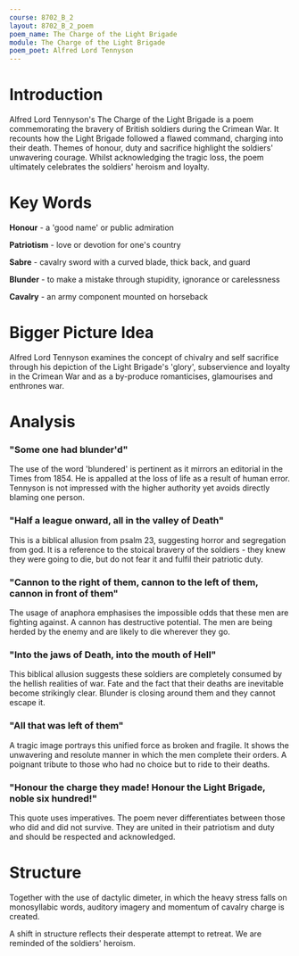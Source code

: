 ```yaml
---
course: 8702_B_2
layout: 8702_B_2_poem
poem_name: The Charge of the Light Brigade
module: The Charge of the Light Brigade
poem_poet: Alfred Lord Tennyson
---
```


# Introduction

Alfred Lord Tennyson's The Charge of the Light Brigade is a poem commemorating the bravery of British soldiers during the Crimean War. It recounts how the Light Brigade followed a flawed command, charging into their death. Themes of honour, duty and sacrifice highlight the soldiers' unwavering courage. Whilst acknowledging the tragic loss, the poem ultimately celebrates the soldiers' heroism and loyalty.

# Key Words

**Honour** - a 'good name' or public admiration

**Patriotism** - love or devotion for one's country

**Sabre** - cavalry sword with a curved blade, thick back, and guard

**Blunder** - to make a mistake through stupidity, ignorance or carelessness

**Cavalry** - an army component mounted on horseback

# Bigger Picture Idea

Alfred Lord Tennyson examines the concept of chivalry and self sacrifice through his depiction of the Light Brigade's 'glory', subservience and loyalty in the Crimean War and as a by-produce romanticises, glamourises and enthrones war.

# Analysis

### "Some one had blunder'd"

The use of the word 'blundered' is pertinent as it mirrors an editorial in the Times from 1854. He is appalled at the loss of life as a result of human error. Tennyson is not impressed with the higher authority yet avoids directly blaming one person.

### "Half a league onward, all in the valley of Death"

This is a biblical allusion from psalm 23, suggesting horror and segregation from god. It is a reference to the stoical bravery of the soldiers - they knew they were going to die, but do not fear it and fulfil their patriotic duty.

### "Cannon to the right of them, cannon to the left of them, cannon in front of them"

The usage of anaphora emphasises the impossible odds that these men are fighting against. A cannon has destructive potential. The men are being herded by the enemy and are likely to die wherever they go.

### "Into the jaws of Death, into the mouth of Hell"

This biblical allusion suggests these soldiers are completely consumed by the hellish realities of war. Fate and the fact that their deaths are inevitable become strikingly clear. Blunder is closing around them and they cannot escape it.

### "All that was left of them"

A tragic image portrays this unified force as broken and fragile. It shows the unwavering and resolute manner in which the men complete their orders. A poignant tribute to those who had no choice but to ride to their deaths.

### "Honour the charge they made! Honour the Light Brigade, noble six hundred!"

This quote uses imperatives. The poem never differentiates between those who did and did not survive. They are united in their patriotism and duty and should be respected and acknowledged.

# Structure

Together with the use of dactylic dimeter, in which the heavy stress falls on monosyllabic words, auditory imagery and momentum of cavalry charge is created.

A shift in structure reflects their desperate attempt to retreat. We are reminded of the soldiers' heroism.
